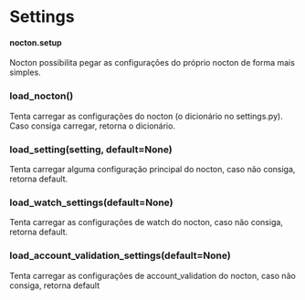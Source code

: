 # Settings
#### nocton.setup

Nocton possibilita pegar as configurações do próprio nocton de forma mais simples.

### **load_nocton()**

Tenta carregar as configurações do nocton (o dicionário no settings.py). Caso consiga carregar, retorna o dicionário.

### **load_setting(setting, default=None)**

Tenta carregar alguma configuração principal do nocton, caso não consiga, retorna default.

### **load_watch_settings(default=None)**

Tenta carregar as configurações de watch do nocton, caso não consiga, retorna default.

### **load_account_validation_settings(default=None)**

Tenta carregar as configurações de account_validation do nocton, caso não consiga, retorna default